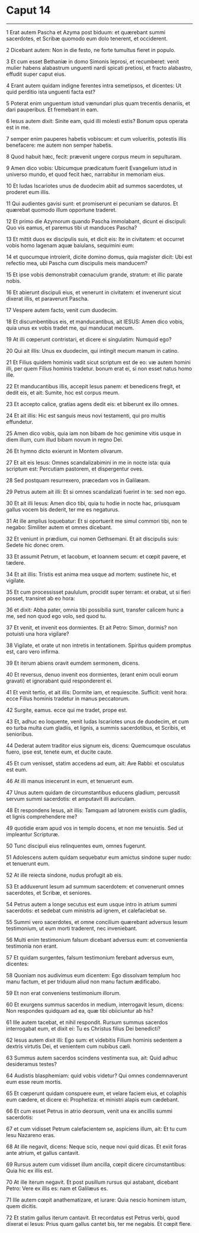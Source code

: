 # Caput 14

***

1 Erat autem Pascha et Azyma post biduum: et quærebant summi sacerdotes, et Scribæ quomodo eum dolo tenerent, et occiderent.

2 Dicebant autem: Non in die festo, ne forte tumultus fieret in populo.

3 Et cum esset Bethaniæ in domo Simonis leprosi, et recumberet: venit mulier habens alabastrum unguenti nardi spicati pretiosi, et fracto alabastro, effudit super caput eius.

4 Erant autem quidam indigne ferentes intra semetipsos, et dicentes: Ut quid perditio ista unguenti facta est?

5 Poterat enim unguentum istud vænundari plus quam trecentis denariis, et dari pauperibus. Et fremebant in eam.

6 Iesus autem dixit: Sinite eam, quid illi molesti estis? Bonum opus operata est in me.

7 semper enim pauperes habetis vobiscum: et cum volueritis, potestis illis benefacere: me autem non semper habetis.

8 Quod habuit hæc, fecit: prævenit ungere corpus meum in sepulturam.

9 Amen dico vobis: Ubicumque prædicatum fuerit Evangelium istud in universo mundo, et quod fecit hæc, narrabitur in memoriam eius.

10 Et Iudas Iscariotes unus de duodecim abiit ad summos sacerdotes, ut proderet eum illis.

11 Qui audientes gavisi sunt: et promiserunt ei pecuniam se daturos. Et quærebat quomodo illum opportune traderet.

12 Et primo die Azymorum quando Pascha immolabant, dicunt ei discipuli: Quo vis eamus, et paremus tibi ut manduces Pascha?

13 Et mittit duos ex discipulis suis, et dicit eis: Ite in civitatem: et occurret vobis homo lagenam aquæ baiulans, sequimini eum:

14 et quocumque introierit, dicite domino domus, quia magister dicit: Ubi est refectio mea, ubi Pascha cum discipulis meis manducem?

15 Et ipse vobis demonstrabit cœnaculum grande, stratum: et illic parate nobis.

16 Et abierunt discipuli eius, et venerunt in civitatem: et invenerunt sicut dixerat illis, et paraverunt Pascha.

17 Vespere autem facto, venit cum duodecim.

18 Et discumbentibus eis, et manducantibus, ait IESUS: Amen dico vobis, quia unus ex vobis tradet me, qui manducat mecum.

19 At illi cœperunt contristari, et dicere ei singulatim: Numquid ego?

20 Qui ait illis: Unus ex duodecim, qui intingit mecum manum in catino.

21 Et Filius quidem hominis vadit sicut scriptum est de eo: væ autem homini illi, per quem Filius hominis tradetur. bonum erat ei, si non esset natus homo ille.

22 Et manducantibus illis, accepit Iesus panem: et benedicens fregit, et dedit eis, et ait: Sumite, hoc est corpus meum.

23 Et accepto calice, gratias agens dedit eis: et biberunt ex illo omnes.

24 Et ait illis: Hic est sanguis meus novi testamenti, qui pro multis effundetur.

25 Amen dico vobis, quia iam non bibam de hoc genimine vitis usque in diem illum, cum illud bibam novum in regno Dei.

26 Et hymno dicto exierunt in Montem olivarum.

27 Et ait eis Iesus: Omnes scandalizabimini in me in nocte ista: quia scriptum est: Percutiam pastorem, et dispergentur oves.

28 Sed postquam resurrexero, præcedam vos in Galilæam.

29 Petrus autem ait illi: Et si omnes scandalizati fuerint in te: sed non ego.

30 Et ait illi Iesus: Amen dico tibi, quia tu hodie in nocte hac, priusquam gallus vocem bis dederit, ter me es negaturus.

31 At ille amplius loquebatur: Et si oportuerit me simul commori tibi, non te negabo: Similiter autem et omnes dicebant.

32 Et veniunt in prædium, cui nomen Gethsemani. Et ait discipulis suis: Sedete hic donec orem.

33 Et assumit Petrum, et Iacobum, et Ioannem secum: et cœpit pavere, et tædere.

34 Et ait illis: Tristis est anima mea usque ad mortem: sustinete hic, et vigilate.

35 Et cum processisset paululum, procidit super terram: et orabat, ut si fieri posset, transiret ab eo hora:

36 et dixit: Abba pater, omnia tibi possibilia sunt, transfer calicem hunc a me, sed non quod ego volo, sed quod tu.

37 Et venit, et invenit eos dormientes. Et ait Petro: Simon, dormis? non potuisti una hora vigilare?

38 Vigilate, et orate ut non intretis in tentationem. Spiritus quidem promptus est, caro vero infirma.

39 Et iterum abiens oravit eumdem sermonem, dicens.

40 Et reversus, denuo invenit eos dormientes, (erant enim oculi eorum gravati) et ignorabant quid responderent ei.

41 Et venit tertio, et ait illis: Dormite iam, et requiescite. Sufficit: venit hora: ecce Filius hominis tradetur in manus peccatorum.

42 Surgite, eamus. ecce qui me tradet, prope est.

43 Et, adhuc eo loquente, venit Iudas Iscariotes unus de duodecim, et cum eo turba multa cum gladiis, et lignis, a summis sacerdotibus, et Scribis, et senioribus.

44 Dederat autem traditor eius signum eis, dicens: Quemcumque osculatus fuero, ipse est, tenete eum, et ducite caute.

45 Et cum venisset, statim accedens ad eum, ait: Ave Rabbi: et osculatus est eum.

46 At illi manus iniecerunt in eum, et tenuerunt eum.

47 Unus autem quidam de circumstantibus educens gladium, percussit servum summi sacerdotis: et amputavit illi auriculam.

48 Et respondens Iesus, ait illis: Tamquam ad latronem existis cum gladiis, et lignis comprehendere me?

49 quotidie eram apud vos in templo docens, et non me tenuistis. Sed ut impleantur Scripturæ.

50 Tunc discipuli eius relinquentes eum, omnes fugerunt.

51 Adolescens autem quidam sequebatur eum amictus sindone super nudo: et tenuerunt eum.

52 At ille reiecta sindone, nudus profugit ab eis.

53 Et adduxerunt Iesum ad summum sacerdotem: et convenerunt omnes sacerdotes, et Scribæ, et seniores.

54 Petrus autem a longe secutus est eum usque intro in atrium summi sacerdotis: et sedebat cum ministris ad ignem, et calefaciebat se.

55 Summi vero sacerdotes, et omne concilium quærebant adversus Iesum testimonium, ut eum morti traderent, nec inveniebant.

56 Multi enim testimonium falsum dicebant adversus eum: et convenientia testimonia non erant.

57 Et quidam surgentes, falsum testimonium ferebant adversus eum, dicentes:

58 Quoniam nos audivimus eum dicentem: Ego dissolvam templum hoc manu factum, et per triduum aliud non manu factum ædificabo.

59 Et non erat conveniens testimonium illorum.

60 Et exurgens summus sacerdos in medium, interrogavit Iesum, dicens: Non respondes quidquam ad ea, quæ tibi obiiciuntur ab his?

61 Ille autem tacebat, et nihil respondit. Rursum summus sacerdos interrogabat eum, et dixit ei: Tu es Christus filius Dei benedicti?

62 Iesus autem dixit illi: Ego sum: et videbitis Filium hominis sedentem a dextris virtutis Dei, et venientem cum nubibus cæli.

63 Summus autem sacerdos scindens vestimenta sua, ait: Quid adhuc desideramus testes?

64 Audistis blasphemiam: quid vobis videtur? Qui omnes condemnaverunt eum esse reum mortis.

65 Et cœperunt quidam conspuere eum, et velare faciem eius, et colaphis eum cædere, et dicere ei: Prophetiza: et ministri alapis eum cædebant.

66 Et cum esset Petrus in atrio deorsum, venit una ex ancillis summi sacerdotis:

67 et cum vidisset Petrum calefacientem se, aspiciens illum, ait: Et tu cum Iesu Nazareno eras.

68 At ille negavit, dicens: Neque scio, neque novi quid dicas. Et exiit foras ante atrium, et gallus cantavit.

69 Rursus autem cum vidisset illum ancilla, cœpit dicere circumstantibus: Quia hic ex illis est.

70 At ille iterum negavit. Et post pusillum rursus qui astabant, dicebant Petro: Vere ex illis es: nam et Galilæus es.

71 Ille autem cœpit anathematizare, et iurare: Quia nescio hominem istum, quem dicitis.

72 Et statim gallus iterum cantavit. Et recordatus est Petrus verbi, quod dixerat ei Iesus: Prius quam gallus cantet bis, ter me negabis. Et cœpit flere.

